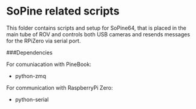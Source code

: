 SoPine related scripts
========================

This folder contains scripts and setup for SoPine64, that is placed in the main tube of ROV and controls 
both USB cameras and resends messages for the RPiZero via serial port.

###Dependencies

For comuniacation with PineBook:

* python-zmq

For communication with RaspberryPi Zero:

* python-serial


